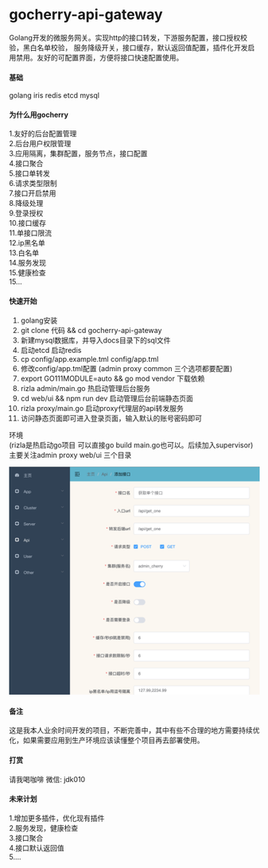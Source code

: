 # gocherry-api-gateway

Golang开发的微服务网关。实现http的接口转发，下游服务配置，接口授权校验，黑白名单校验，
服务降级开关，接口缓存，默认返回值配置，插件化开发启用禁用。友好的可配置界面，方便将接口快速配置使用。


#### 基础
golang iris redis etcd mysql

#### 为什么用gocherry
1.友好的后台配置管理  
2.后台用户权限管理  
3.应用隔离，集群配置，服务节点，接口配置  
4.接口聚合  
5.接口单转发  
6.请求类型限制  
7.接口开启禁用  
8.降级处理  
9.登录授权  
10.接口缓存   
11.单接口限流  
12.ip黑名单  
13.白名单  
14.服务发现     
15.健康检查  
15...  

#### 快速开始

1.  golang安装
2.  git clone 代码  && cd gocherry-api-gateway
3.  新建mysql数据库，并导入docs目录下的sql文件  
4.  启动etcd 启动redis  
5.  cp config/app.example.tml config/app.tml 
6.  修改config/app.tml配置 (admin proxy common 三个选项都要配置)
7.  export GO111MODULE=auto && go mod vendor 下载依赖
8.  rizla admin/main.go 热启动管理后台服务
9.  cd web/ui && npm run dev 启动管理后台前端静态页面
10.  rizla  proxy/main.go 启动proxy代理层的api转发服务
11. 访问静态页面即可进入登录页面，输入默认的账号密码即可

环境  
(rizla是热启动go项目 可以直接go build main.go也可以。后续加入supervisor)    
  主要关注admin proxy web/ui 三个目录 

![image](https://github.com/lovesgg/gocherry-api-gateway/blob/master/docs/about.png)

#### 备注
这是我本人业余时间开发的项目，不断完善中，其中有些不合理的地方需要持续优化，如果需要应用到生产环境应该读懂整个项目再去部署使用。

#### 打赏

请我喝咖啡 微信: jdk010


#### 未来计划
1.增加更多插件，优化现有插件  
2.服务发现，健康检查  
3.接口聚合  
4.接口默认返回值  
5....  


